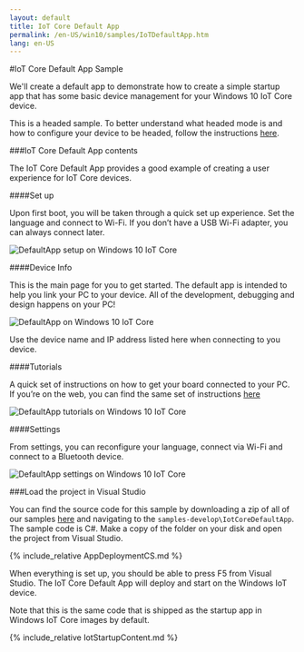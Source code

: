 ```yaml
---
layout: default
title: IoT Core Default App
permalink: /en-US/win10/samples/IoTDefaultApp.htm
lang: en-US
---
```


#IoT Core Default App Sample

We'll create a default app to demonstrate how to create a simple startup app that has some basic device management for your Windows 10 IoT Core device.

This is a headed sample.  To better understand what headed mode is and how to configure your device to be headed, follow the instructions [here]({{site.baseurl}}/{{page.lang}}/win10/HeadlessMode.htm).

###IoT Core Default App contents

The IoT Core Default App provides a good example of creating a user experience for IoT Core devices.

####Set up

Upon first boot, you will be taken through a quick set up experience. Set the language and connect to Wi-Fi. If you don’t have a USB Wi-Fi adapter, you can always connect later. 

![DefaultApp setup on Windows 10 IoT Core]({{site.baseurl}}/images/iotcoredefaultapp/DefaultApp_oobe.png)

####Device Info

This is the main page for you to get started. The default app is intended to help you link your PC to your device. All of the development, debugging and design happens on your PC! 

![DefaultApp on Windows 10 IoT Core]({{site.baseurl}}/images/iotcoredefaultapp/DefaultAppRpi2.png)

Use the device name and IP address listed here when connecting to you device.

####Tutorials

A quick set of instructions on how to get your board connected to your PC. If you’re on the web, you can find the same set of instructions [here](http://ms-iot.github.io/content/en-US/win10/StartCoding.htm)

![DefaultApp tutorials on Windows 10 IoT Core]({{site.baseurl}}/images/iotcoredefaultapp/DefaultApp_tutorial.png)

####Settings

From settings, you can reconfigure your language, connect via Wi-Fi and connect to a Bluetooth device.

![DefaultApp settings on Windows 10 IoT Core]({{site.baseurl}}/images/iotcoredefaultapp/DefaultApp_settings.png)

###Load the project in Visual Studio

You can find the source code for this sample by downloading a zip of all of our samples [here](https://github.com/ms-iot/samples/archive/develop.zip) and navigating to the `samples-develop\IotCoreDefaultApp`.  The sample code is C#. Make a copy of the folder on your disk and open the project from Visual Studio.

{% include_relative AppDeploymentCS.md %}

When everything is set up, you should be able to press F5 from Visual Studio.  The IoT Core Default App will deploy and start on the Windows IoT device.  

Note that this is the same code that is shipped as the startup app in Windows IoT Core images by default.

{% include_relative IotStartupContent.md %}
